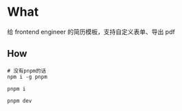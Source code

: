 # What

给 frontend engineer 的简历模板，支持自定义表单、导出 pdf

## How
```sharp
# 没有pnpm的话
npm i -g pnpm

pnpm i

pnpm dev
```
